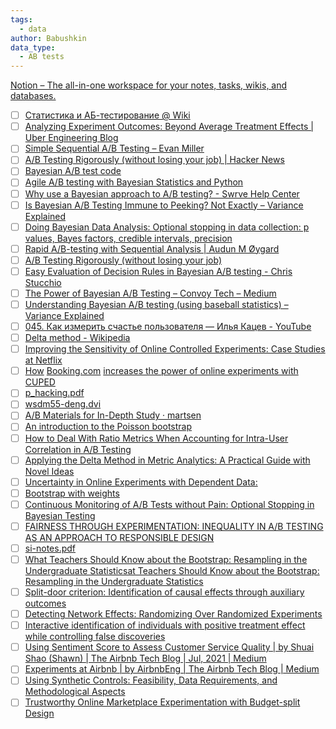```yaml
---
tags:
  - data
author: Babushkin
data_type:
  - AB tests
---
```

[Notion – The all-in-one workspace for your notes, tasks, wikis, and databases.](https://uberkinder.notion.site/A-B-8bcc0fdc69bb4a0997a7d767e1a9d94b)

-   [ ] [Статистика и АБ-тестирование @ Wiki](https://wiki.yandex-team.ru/users/budylin/onlajjn-metriki-i-ab-testirovanie-dlja-butkempa-po-ml/)
-   [ ] [Analyzing Experiment Outcomes: Beyond Average Treatment Effects | Uber Engineering Blog](https://eng.uber.com/analyzing-experiment-outcomes/)
-   [ ] [Simple Sequential A/B Testing – Evan Miller](http://www.evanmiller.org/sequential-ab-testing.html)
-   [ ] [A/B Testing Rigorously (without losing your job) | Hacker News](https://news.ycombinator.com/item?id=5112378)
-   [ ] [Bayesian A/B test code](https://gist.github.com/stucchio/9090456)
-   [ ] [Agile A/B testing with Bayesian Statistics and Python](https://web.archive.org/web/20150419163005/http://www.bayesianwitch.com/blog/2014/bayesian_ab_test.html)
-   [ ] [Why use a Bayesian approach to A/B testing? - Swrve Help Center](https://docs.swrve.com/faqs/ab-testing-faq/bayesian-approach-to-ab-testing/)
-   [ ] [Is Bayesian A/B Testing Immune to Peeking? Not Exactly – Variance Explained](http://varianceexplained.org/r/bayesian-ab-testing/)
-   [ ] [Doing Bayesian Data Analysis: Optional stopping in data collection: p values, Bayes factors, credible intervals, precision](http://doingbayesiandataanalysis.blogspot.com/2013/11/optional-stopping-in-data-collection-p.html)
-   [ ] [Rapid A/B-testing with Sequential Analysis | Audun M Øygard](https://www.auduno.com/2014/12/25/rapid-a-b-testing-with-sequential-analysis/)
-   [ ] [A/B Testing Rigorously (without losing your job)](http://elem.com/~btilly/ab-testing-multiple-looks/part1-rigorous.html)
-   [ ] [Easy Evaluation of Decision Rules in Bayesian A/B testing - Chris Stucchio](https://www.chrisstucchio.com/blog/2014/bayesian_ab_decision_rule.html)
-   [ ] [The Power of Bayesian A/B Testing – Convoy Tech – Medium](https://medium.com/convoy-tech/the-power-of-bayesian-a-b-testing-f859d2219d5)
-   [ ] [Understanding Bayesian A/B testing (using baseball statistics) – Variance Explained](http://varianceexplained.org/r/bayesian_ab_baseball/)
-   [ ] [045. Как измерить счастье пользователя — Илья Кацев - YouTube](https://www.youtube.com/watch?v=vIdwgJFz5Mk&feature=youtu.be&t=1062)
-   [ ] [Delta method - Wikipedia](https://en.wikipedia.org/wiki/Delta_method)
-   [ ] [Improving the Sensitivity of Online Controlled Experiments: Case Studies at Netflix](https://www.kdd.org/kdd2016/papers/files/adp0945-xieA.pdf)
-   [ ] [How](https://booking.ai/how-booking-com-increases-the-power-of-online-experiments-with-cuped-995d186fff1d) [Booking.com](http://booking.com/) [increases the power of online experiments with CUPED](https://booking.ai/how-booking-com-increases-the-power-of-online-experiments-with-cuped-995d186fff1d)
-   [ ] [p_hacking.pdf](http://www.stat.columbia.edu/~gelman/research/unpublished/p_hacking.pdf)
-   [ ] [wsdm55-deng.dvi](https://exp-platform.com/Documents/2013-02-CUPED-ImprovingSensitivityOfControlledExperiments.pdf)
-   [ ] [A/B Materials for In-Depth Study · martsen](https://martsen.me/posts/ab-list/)
-   [ ] [An introduction to the Poisson bootstrap](http://www.unofficialgoogledatascience.com/2015/08/an-introduction-to-poisson-bootstrap26.html)
-   [ ] [How to Deal With Ratio Metrics When Accounting for Intra-User Correlation in A/B Testing](https://arxiv.org/pdf/1911.03553.pdf)
-   [ ] [Applying the Delta Method in Metric Analytics: A Practical Guide with Novel Ideas](https://arxiv.org/pdf/1803.06336.pdf)
-   [ ] [Uncertainty in Online Experiments with Dependent Data:](https://arxiv.org/pdf/1304.7406.pdf)
-   [ ] [Bootstrap with weights](https://gist.github.com/wiso/42e10edb3104551ef69ef6238929fdaa)
-   [ ] [Continuous Monitoring of A/B Tests without Pain: Optional Stopping in Bayesian Testing](https://arxiv.org/pdf/1602.05549.pdf)
-   [ ] [FAIRNESS THROUGH EXPERIMENTATION: INEQUALITY IN A/B TESTING AS AN APPROACH TO RESPONSIBLE DESIGN](https://arxiv.org/pdf/2002.05819.pdf)
-   [ ] [si-notes.pdf](https://warwick.ac.uk/fac/sci/statistics/apts/students/resources-1819/si-notes.pdf)
-   [ ] [What Teachers Should Know about the Bootstrap: Resampling in the Undergraduate Statisticsat Teachers Should Know about the Bootstrap: Resampling in the Undergraduate Statistics](https://arxiv.org/pdf/1411.5279.pdf)
-   [ ] [Split-door criterion: Identification of causal effects through auxiliary outcomes](https://arxiv.org/pdf/1611.09414.pdf)
-   [ ] [Detecting Network Effects: Randomizing Over Randomized Experiments](https://web.stanford.edu/~msaveski/assets/publications/2017_detecting_network_effects/paper.pdf)
-   [ ] [Interactive identification of individuals with positive treatment effect while controlling false discoveries](https://arxiv.org/pdf/2102.10778.pdf)
-   [ ] [Using Sentiment Score to Assess Customer Service Quality | by Shuai Shao (Shawn) | The Airbnb Tech Blog | Jul, 2021 | Medium](https://medium.com/airbnb-engineering/using-sentiment-score-to-assess-customer-service-quality-43434dbe199b)
-   [ ] [Experiments at Airbnb | by AirbnbEng | The Airbnb Tech Blog | Medium](https://medium.com/airbnb-engineering/experiments-at-airbnb-e2db3abf39e7)
-   [ ] [Using Synthetic Controls: Feasibility, Data Requirements, and Methodological Aspects](https://economics.mit.edu/files/17847)
-   [ ] [Trustworthy Online Marketplace Experimentation with Budget-split Design](https://arxiv.org/pdf/2012.08724.pdf)